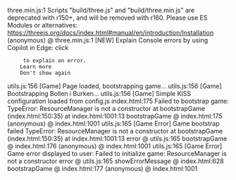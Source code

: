﻿three.min.js:1  Scripts "build/three.js" and "build/three.min.js" are deprecated with r150+, and will be removed with r160. Please use ES Modules or alternatives: https://threejs.org/docs/index.html#manual/en/introduction/Installation
(anonymous) @ three.min.js:1
[NEW] Explain Console errors by using Copilot in Edge: click
         
         to explain an error. 
        Learn more
        Don't show again
utils.js:156 [Game] Page loaded, bootstrapping game... 
utils.js:156 [Game] Bootstrapping Bollen i Burken... 
utils.js:156 [Game] Simple KISS configuration loaded from config.js 
index.html:175  Failed to bootstrap game: TypeError: ResourceManager is not a constructor
    at bootstrapGame (index.html:150:35)
    at index.html:1001:13
bootstrapGame @ index.html:175
(anonymous) @ index.html:1001
utils.js:165  [Game Error] Game bootstrap failed TypeError: ResourceManager is not a constructor
    at bootstrapGame (index.html:150:35)
    at index.html:1001:13
error @ utils.js:165
bootstrapGame @ index.html:176
(anonymous) @ index.html:1001
utils.js:165  [Game Error] Game error displayed to user: Failed to initialize game: ResourceManager is not a constructor
error @ utils.js:165
showErrorMessage @ index.html:628
bootstrapGame @ index.html:177
(anonymous) @ index.html:1001
